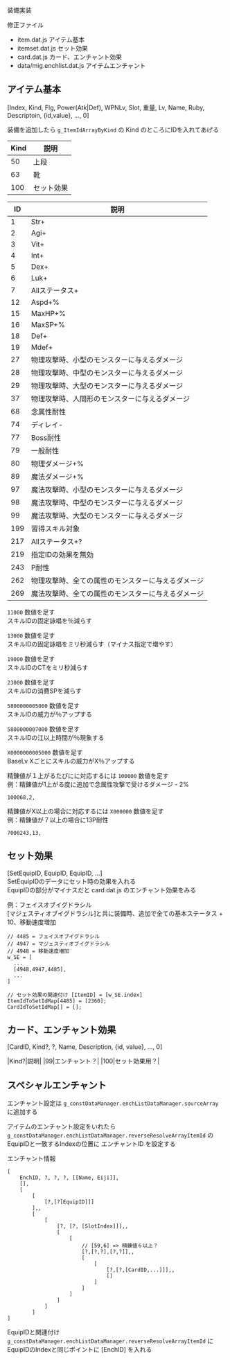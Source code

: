 

装備実装

修正ファイル
* item.dat.js  アイテム基本
* itemset.dat.js  セット効果
* card.dat.js  カード、エンチャント効果
* data/mig.enchlist.dat.js  アイテムエンチャント

## アイテム基本

[Index, Kind, Flg, Power(Atk|Def), WPNLv, Slot, 重量, Lv, Name, Ruby, Descriptoin, {id,value}, ..., 0]

装備を追加したら `g_ItemIdArrayByKind` の Kind のところにIDを入れてあげる

|Kind|説明|
|----|----|
|50|上段|
|63|靴|
|100|セット効果|

|ID|説明|
|----|----|
|1|Str+|
|2|Agi+|
|3|Vit+|
|4|Int+|
|5|Dex+|
|6|Luk+|
|7|Allステータス+|
|12|Aspd+%|
|15|MaxHP+%|
|16|MaxSP+%|
|18|Def+|
|19|Mdef+|
|27|物理攻撃時、小型のモンスターに与えるダメージ|
|28|物理攻撃時、中型のモンスターに与えるダメージ|
|29|物理攻撃時、大型のモンスターに与えるダメージ|
|37|物理攻撃時、人間形のモンスターに与えるダメージ|
|68|念属性耐性|
|74|ディレイ-|
|77|Boss耐性|
|79|一般耐性|
|80|物理ダメージ+%|
|89|魔法ダメージ+%|
|97|魔法攻撃時、小型のモンスターに与えるダメージ|
|98|魔法攻撃時、中型のモンスターに与えるダメージ|
|99|魔法攻撃時、大型のモンスターに与えるダメージ|
|199|習得スキル対象|
|217|Allステータス+?|
|219|指定IDの効果を無効|
|243|P耐性|
|262|物理攻撃時、全ての属性のモンスターに与えるダメージ|
|269|魔法攻撃時、全ての属性のモンスターに与えるダメージ|

`11000` 数値を足す<br>
スキルIDの固定詠唱を％減らす<br>

`13000` 数値を足す<br>
スキルIDの固定詠唱をミリ秒減らす（マイナス指定で増やす）<br>

`19000` 数値を足す<br>
スキルIDのCTをミリ秒減らす<br>

`23000` 数値を足す<br>
スキルIDの消費SPを減らす<br>

`5800000005000` 数値を足す<br>
スキルIDの威力が％アップする<br>

`5800000007000` 数値を足す<br>
スキルIDの江以上時間が％現象する<br>

`X0000000005000` 数値を足す<br>
BaseLv Xごとにスキルの威力がX％アップする<br>

精錬値が１上がるたびにに対応するには `100000` 数値を足す<br>
例：精錬値が1上がる度に追加で念属性攻撃で受けるダメージ - 2%<br>
```
100068,2,
```

精錬値がX以上の場合に対応するには `X000000` 数値を足す<br>
例：精錬値が７以上の場合に13P耐性<br>
```
7000243,13,
```

## セット効果

[SetEquipID, EquipID, EquipID, ...]<br>
SetEquipIDのデータにセット時の効果を入れる<br>
EquipIDの部分がマイナスだと card.dat.js のエンチャント効果をみる<br>

例：フェイスオブイグドラシル<br>
[マジェスティオブイグドラシル]と共に装備時、追加で全ての基本ステータス + 10、移動速度増加<br>
```
// 4485 = フェイスオブイグドラシル
// 4947 = マジェスティオブイグドラシル
// 4948 = 移動速度増加
w_SE = [
  ...
  [4948,4947,4485],
  ...
]

// セット効果の関連付け [ItemID] = [w_SE.index]
ItemIdToSetIdMap[4485] = [2360];
CardIdToSetIdMap[] = [];
```
## カード、エンチャント効果

[CardID, Kind?, ?, Name, Description, {id, value}, ..., 0]

|Kind?|説明|
|99|エンチャント？|
|100|セット効果用？|

## スペシャルエンチャント

エンチャント設定は `g_constDataManager.enchListDataManager.sourceArray` に追加する<br>

アイテムのエンチャント設定をいれたら `g_constDataManager.enchListDataManager.reverseResolveArrayItemId` のEquipIDと一致するIndexの位置に エンチャントID を設定する<br>

エンチャント情報
```
[
    EnchID, ?, ?, ?, [[Name, Eiji]],
    [], 
    [
        [
            [?,[?[EquipID]]]
        ],,
        [
            [
                [?, [?, [SlotIndex]]],,
                [
                    [
                        // [59,6] => 精錬値６以上？
                        [?,[?,?],[?,?]],,
                        [
                            [
                                [?,[?,[CardID,...]]],,
                                []
                            ]
                        ]
                    ]
                ]
            ]
        ]
]
```

EquipIDと関連付け<br>
`g_constDataManager.enchListDataManager.reverseResolveArrayItemId` にEquipIDのIndexと同じポイントに [EnchID] を入れる
